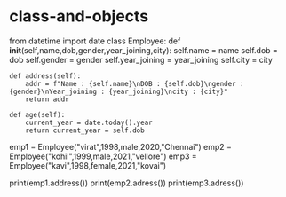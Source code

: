 # class-and-objects
from datetime import date
class Employee:
    def __init__(self,name,dob,gender,year_joining,city):
        self.name = name
        self.dob = dob
        self.gender = gender
        self.year_joining = year_joining
        self.city = city
        
    def address(self):
        addr = f"Name : {self.name}\nDOB : {self.dob}\ngender : {gender}\nYear_joining : {year_joining}\ncity : {city}"
        return addr
        
    def age(self):
        current_year = date.today().year
        return current_year = self.dob
        
emp1 = Employee("virat",1998,male,2020,"Chennai")
emp2 = Employee("kohil",1999,male,2021,"vellore")
emp3 = Employee("kavi",1998,female,2021,"kovai")
 
print(emp1.address())
print(emp2.adress())
print(emp3.adress())
 
